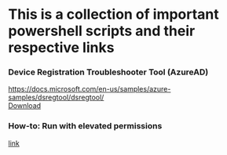 # This is a collection of important powershell scripts and their respective links

### Device Registration Troubleshooter Tool (AzureAD)
https://docs.microsoft.com/en-us/samples/azure-samples/dsregtool/dsregtool/  
[Download](https://github.com/Azure-Samples/DSRegTool/archive/refs/heads/main.zip)

### How-to: Run with elevated permissions
[link](https://ss64.com/ps/syntax-elevate.html)
